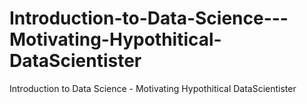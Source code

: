 # Introduction-to-Data-Science---Motivating-Hypothitical-DataScientister
Introduction to Data Science - Motivating Hypothitical DataScientister
